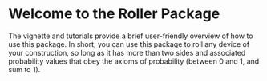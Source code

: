 # Welcome to the Roller Package

The vignette and tutorials provide a brief user-friendly overview of how to use this package. In short, you can use this package to roll any device of your construction, so long as it has more than two sides and associated probability values that obey the axioms of probability (between 0 and 1, and sum to 1).
